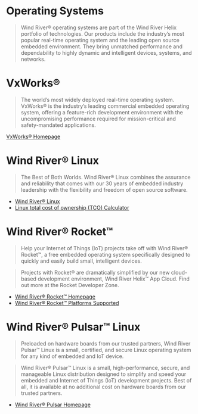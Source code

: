 # Operating Systems

> Wind River® operating systems are part of the Wind River Helix portfolio of technologies. Our products include the industry’s most popular real-time operating system and the leading open source embedded environment. They bring unmatched performance and dependability to highly dynamic and intelligent devices, systems, and networks.

# VxWorks®

> The world’s most widely deployed real-time operating system. VxWorks® is the industry’s leading commercial embedded operating system, offering a feature-rich development environment with the uncompromising performance required for mission-critical and safety-mandated applications.

[VxWorks® Homepage](http://www.windriver.com/products/vxworks/)

# Wind River® Linux 

> The Best of Both Worlds. Wind River® Linux combines the assurance and reliability that comes with our 30 years of embedded industry leadership with the flexibility and freedom of open source software.

- [Wind River® Linux](http://www.windriver.com/products/linux/)
- [Linux total cost of ownership (TCO) Calculator](http://www.windriver.com/products/linux/tco-calculator/)

# Wind River® Rocket™

> Help your Internet of Things (IoT) projects take off with Wind River® Rocket™, a free embedded operating system specifically designed to quickly and easily build small, intelligent devices.

> Projects with Rocket® are dramatically simplified by our new cloud-based development environment, Wind River Helix™ App Cloud. Find out more at the Rocket Developer Zone.

- [Wind River® Rocket™ Homepage](http://windriver.com/products/operating-systems/rocket/)
- [Wind River® Rocket™ Platforms Supported](https://software.intel.com/sites/default/files/managed/8d/f0/PLATFORM_SUPPORT.pdf)

# Wind River® Pulsar™ Linux

> Preloaded on hardware boards from our trusted partners, Wind River Pulsar™ Linux is a small, certified, and secure Linux operating system for any kind of embedded and IoT device.

> Wind River® Pulsar™ Linux is a small, high-performance, secure, and manageable Linux distribution designed to simplify and speed your embedded and Internet of Things (IoT) development projects. Best of all, it is available at no additional cost on hardware boards from our trusted partners.

- [Wind River® Pulsar Homepage](http://www.windriver.com/products/operating-systems/pulsar/)
